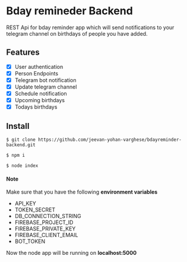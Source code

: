 # Bday remineder Backend
REST Api for bday reminder app which will send notifications to your telegram channel on birthdays of people you have added.
## Features

- [x] User authentication
- [x] Person Endpoints
- [x] Telegram bot notification
- [x] Update telegram channel
- [x] Schedule notification
- [x] Upcoming birthdays
- [x] Todays birthdays

## Install

`$ git clone https://github.com/jeevan-yohan-varghese/bdayreminder-backend.git`

`$ npm i`

`$ node index`

#### Note 
Make sure that you have the following **environment variables**

- API_KEY
- TOKEN_SECRET
- DB_CONNECTION_STRING
- FIREBASE_PROJECT_ID
- FIREBASE_PRIVATE_KEY
- FIREBASE_CLIENT_EMAIL
- BOT_TOKEN

Now the node app will be running on **localhost:5000** 